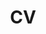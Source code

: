 ---
title: CV
linkTitle: CV
menu:
  main:
    weight: 40
layout: cv
type: cv

name: Anton Sankov
bio: Senior Software Engineer, currently dedicated to the Cloud Native Security space.
mail: asankov96@gmail.com
github: asankov
downloadLink: https://github.com/asankov/cv/raw/main/cv.pdf
companies:
  - name: VMware Carbon Black
    location: Sofia, Bulgaria (remote team)
    positions:
    - position: Senior Member of Technical Staff
      dates: January 2022 - Present
    - position: Member of Technical Staff
      dates: June 2020 - January 2022
    info: |
      <div> At VMware I worked on the Carbon Black Cloud Container Security product, which provides end-to-end Kubernetes Security (supply-chain to runtime).
      During my time there I worked on all 3 parts of the Container Security Portfolio:
      </div>
      <ul>
        <li> <span class="bold">Hardening</span>: detecting misconfigurations in Kubernetes resources and enforcing policies for them </li>
        <li> <span class="bold">Image Scanning</span>: scanning container images, integrated with Hardening, ability to block images from being deploy depending on the number of vulnerabilities </li>
        <li> <span class="bold">Runtime</span>: runtime monitoring and protection, detecting anomalies in network activity during the runtime lifecycle of the app </li>
      </ul>
    responsibilities:
    - write clean and maintainable code, do code reviews, onboard new team members
    - communicate with internal and external stakeholders (PM, UX, QA, customers)
    - communicate with other teams regarding work on shared components
    - write technical documents (RFCs/JEDIs/TASAs, Engineering Analysis, customer-facing product documentation)
    - present the work of our team on BU-wide meetings and demos, and also external events
    - participate in the hiring process - interview people for my and other teams, helped grow the BU in Sofia from 4 to >100 people
    - participate in <a href="https://www.vmware.com/content/microsites/talentboost/home.html" target="_blank">Talent Boost</a> - VMware Academy for students
    - all of that work was done in a remote team across Bulgaria, Israel, India and USA
    tech: Go, gRPC, Kubernetes, Helm, MongoDB, Terraform, Kafka
    list:
      - micro-services written in Go and deployed into Kubernetes
      - Helm charts for both internal services and customer facing (for deploying client-side components)
      - client-side components running in the customers' clusters - a Kubernetes operator for installing the product, validating and admission webhook and others
      - CLI for scanning container images and validating resources - shipped as both a binary and a container
  - name: Docker Inc./ Mirantis Inc.
    location: Sofia, Bulgaria (remote team)
    positions:
    - position: Software Engineer
      dates: August 2019 - June 2020
    info: |
      At Docker I worked on a few products, part of the Docker Enterprise (Docker EE) stack. In November 2019 that part of the company was acquired by Mirantis and I was included in the acquisition. Due to the dynamic nature of the events that were happening during my time there I switched a few teams and worked on a few different products while in the company:
      <ul>
        <li> SaaS multi-cluster management product - part of Docker EE stack. Scrapped after the acquisition.</li>
        <li> Integrating <a href="https://istio.io/latest/docs/tasks/traffic-management/ingress/" target="_blank">Istio Ingress</a> into <a href="https://www.mirantis.com/software/mirantis-kubernetes-engine/" target="_blank">UCP (Universal Control Plane)</a> - Kubernetes/Swarm distro, part of Docker EE </li>
        <li> <a href="https://docs.mirantis.com/mke/3.5/launchpad.html" target="_blank">Launchpad</a> - CLI tool for installing Docker EE products </li>
      </ul>

    responsibilities:
    - write clean and maintainable code, do code reviews, onboard new team members
    - communicate with internal and external stakeholders (PM, UX, QA)
    - write technical documents (RFCs/JEDIs/TASAs, Engineering Analysis, customer-facing product documentation)
    - "present the work of our team in company-wide meetings and demos"
    tech: Go, gRPC, Docker, Kubernetes, PostgreSQL
  - name: Paysafe
    location: Sofia, Bulgaria
    positions:
    - position: Software Engineer
      dates: May 2018 - August 2019
    info: At Paysafe I worked on integrating crypto-currency trading into the company's two digital wallets - Skrill and Neteller.
    responsibilities:
    - write clean and maintainable code, do code reviews, onboard new team members
    - do full-stack work - both back-end and front-end
    - communicate with internal and external stakeholders (PM, UX, Legal, Compliance, Accounting)
    - participate in the hiring process - interview people for my team, helped grow the team from 4 to 20 people
    - present the work of our team in company-wide meetings and demos
    tech: Java SE/EE, Spring (Boot) - Netflix Stack, SQL, Angular 2+
  - name: SAP Labs Bulgaria
    location: Sofia, Bulgaria
    positions:
    - position: Software Engineering Intern
      dates: June 2017 - December 2017
    info: At my first actual job in IT I worked on the provisioning framework of SAP Cloud Platform.
    responsibilities:
    - started the internship with a month of learning and building my own project
    - after that, I joined the team and worked full-time on the team's priorities
    - write clean and maintainable code, do code reviews (but mostly be on the receiving side of the code reviews)
    - do full-stack work - both back-end and front-end
    - learn how to work in a team
    tech: Java EE, SAP Cloud Platform, SAP UI5

openSource:
  - name: Kiwi TCMS
    location: Sofia, Bulgaria (working remotely)
    positions:
    - position: Core Team Member
      dates: November 2017 - Present
    info: |
      Got involved in the project to gain more experience in the software development world.
    responsibilities:
    - write clean and maintainable code, do code reviews, onboard new team members
    - make and execute a plan to refactor ~2000 pylint warnings
    - work on refactoring older pages to modern JS code with latest version of <a href="https://www.patternfly.org/v4/" target="_blank">Patternfly</a>
    - work and lead the <a href="https://kiwitcms.org/blog/kiwi-tcms-team/2019/03/03/legacy-reports-become-telemetry/" target="_blank">Telemetry</a> initiative
    - man the project booth at conferences, and speak to potential customers and contributors
    tech: Python, Django, JavaScript, jQuery, Patternfly
  - name: 90DaysOfDevOps (Second Edition)
    location: GitHub
    positions:
    - position: Contributor
      dates: January 2023
    info: |
      Contributed 14 articles for the <a href="https://github.com/MichaelCade/90DaysOfDevOps/" target="_blank">90DaysOfDevOps</a> initiative.
    responsibilities:
    - "<a href=\"https://github.com/MichaelCade/90DaysOfDevOps/blob/main/2023.md#continuous-build-integration-testing\" target=\"_blank\">Days 14-20: Continuous Build, Integration, Testing</a>"
    - "<a href=\"https://github.com/MichaelCade/90DaysOfDevOps/blob/main/2023.md#continuous-delivery--deployment\" target=\"_blank\">Days 22-27: Continuous Delivery & Deployment</a>"
    tech: DevOps, DevSecOps


conferences:
  - name: Intro to Containers at College of Technology "A.S.Popov“
    date: June 2023
    location: Sofia, Bulgaria 🇧🇬
    talks:
    - name: Intro to Containers
      summary: |
        I was invited to a local high-school to give a lecture on Containers to the students from the Computer Science classes.
        The presentation was tailored to their programming experience (C# and .NET) and gave them basic overview of what containers are,
        how and why to use them.
      links:
        notes: https://github.com/asankov/intro-to-containers/
        slides: https://github.com/asankov/intro-to-containers/blob/main/intro-to-containers.pdf
  - name: VMware Bulgaria Tech Meetups
    date: May 2023
    location: Sofia, Bulgaria 🇧🇬
    talks:
    - name: Cloud Native Security - From Development to Runtime
      with: Martin Georgiev
      summary: |
        Comprehensive overview of how to ensure the security of Cloud Native infrastructure at every stage of the container lifecycle.
        Covering the complete application lifecycle, starting with the Development stage, including topics such as selecting the rightbase image, managing package dependencies, and implementing secure coding practices.
        Finishing with the Distribute and Deploy phases of the lifecycle, and the Runtime aspects of Cloud Native Security.
      links:
        notes: https://gitlab.com/asankov/cloud-native-security/
        youtube: https://youtu.be/VMFFsfeNpKk
        slides: https://gitlab.com/asankov/cloud-native-security/-/blob/main/cloud-native-security.pdf
  - name: BSides Sofia 2023
    date: March 2023
    location: Sofia, Bulgaria 🇧🇬
    talks:
    - name: How to automate Application Security the DevSecOps way
      type: Workshop
      with: Svetlomir Balevski
      summary: |
        This workshop shows the audience what DevSecOps is, by doing a practical overview of the steps in a DevSecOps CI/CD Pipeline.
        It goes through the different stages of the Pipeline, showing different steps in the process of building a secure application.
        It shows things like SAST, SCA, Container image scanning, IAST, and DAST.
        The workshop includes implementing a CI/CD pipeline that runs this checks for a certain application.
      links:
        notes: https://github.com/asankov/how-to-automate-application-security-the-DevSecOps-way-workshop
  - name: VMware Explore 2022
    date: November 2022
    location: Barcelona, Spain 🇪🇸
    talks:
    - type: Panel
      name: Day in The Life of a Cross Functional Security War Room
      summary: |
        A War Room simulation where different security people are investigating a hacker attack against their company using VMware products.
        My role was the SOC engineer who is using Carbon Black Container Security to investigate the attack on the company's Kubernetes workloads.
      links:
        notes: https://blogs.vmware.com/explore/2022/10/27/day-0-the-security-mindset-changing-the-way-you-think-about-enterprise-security/
  - name: KubeHuddle 2022
    date: October 2022
    location: Edinburgh, Scotland 🏴󠁧󠁢󠁳󠁣󠁴󠁿
    talks:
    - name: Securing Kubernetes with Open Policy Agent
      summary: |
        This talk explains why admission control in Kubernetes clusters is important, and what bad things can happen due to workload misconfiguration.
        Then it guides the audience on how to implement proper admission control using two open-source projects - <a href="https://www.openpolicyagent.org/" target="_blank">Open Policy Agent</a> and <a href="https://github.com/open-policy-agent/gatekeeper" target="_blank">Gatekeeper</a>.
      links:
        youtube: https://www.youtube.com/live/DcOYB4cUM9U?feature=share&t=12186
        notes: https://github.com/asankov/securing-kubernetes-with-open-policy-agent/tree/main/2022/kubehuddle-edinburgh
        slides: https://github.com/asankov/securing-kubernetes-with-open-policy-agent/blob/main/2022/kubehuddle-edinburgh/presentation.pdf
  - name: OSCAL 2022
    date: June 2022
    location: Tirana, Albania 🇦🇱
    talks:
    - name: Securing Kubernetes with Open Policy Agent
      summary: |
        This talk explains why admission control in Kubernetes clusters is important, and what bad things can happen due to workload misconfiguration.
        Then it guides the audience on how to implement proper admission control using two open-source projects - <a href="https://www.openpolicyagent.org/" target="_blank">Open Policy Agent</a> and <a href="https://github.com/open-policy-agent/gatekeeper" target="_blank">Gatekeeper</a>.
      links:
        notes: https://github.com/asankov/securing-kubernetes-with-open-policy-agent/tree/main/2022/oscal-tirana
        slides: https://github.com/asankov/securing-kubernetes-with-open-policy-agent/blob/main/2022/oscal-tirana/presentation.pdf
    - name: Go 101
      type: Workshop
      with: Boris Stoyanov
      summary: |
        Workshop for people that want to learn Go. No prior experience in the language is required, but experience with another programming language is.
        The workshop is three-hours long, it starts with defining a functions, variables, etc. and ends with writing complex structs and attaching some sort of behavior to them.
      links:
        notes: https://github.com/asankov/go-101-workshop
  - name: BSides Sofia 2022
    date: April 2022
    location: Sofia, Bulgaria 🇧🇬
    talks:
    - name: Securing Kubernetes with Open Policy Agent
      summary: |
        This talk explains why admission control in Kubernetes clusters is important, and what bad things can happen due to workload misconfiguration.
        Then it guides the audience on how to implement proper admission control using two open-source projects - <a href="https://www.openpolicyagent.org/" target="_blank">Open Policy Agent</a> and <a href="https://github.com/open-policy-agent/gatekeeper" target="_blank">Gatekeeper</a>.
      links:
        youtube: https://www.youtube.com/watch?v=JewdgJASVxI
        notes: https://github.com/asankov/securing-kubernetes-with-open-policy-agent/tree/main/2022/bsides-sofia
        slides: https://github.com/asankov/securing-kubernetes-with-open-policy-agent/blob/main/2022/bsides-sofia/presentation.pdf
  - name: ISTA 2021
    date: November 2021
    location: Virtual 🌎
    talks:
    - name: "Kubernetes Extensibility: Next Phases of Kubernetes"
      summary: |
        This talk showcases Kubernetes Extensibility constructs like Operators, CRDs, validating webhooks, etc. and shows how they can be leveraged to use Kubernetes as a development platform.
      links:
        youtube: https://www.youtube.com/watch?v=yim8NnYjODY
        notes: https://github.com/asankov/kubernetes-extensibility
        slides: https://github.com/asankov/kubernetes-extensibility/blob/main/slides.pptx
  - name: HackConf 2021
    date: October 2021
    location: Virtual 🌎
    talks:
    - name: Go 101
      type: Workshop
      with: Boris Stoyanov
      summary: |
        Workshop for people that want to learn Go. No prior experience in the language is required, but experience with another programming language is.
        The workshop is three-hours long, it starts with defining a functions, variables, etc. and ends with writing complex structs and attaching some sort of behavior to them.
      links:
        notes: https://github.com/asankov/go-101-workshop
  - name: DevConf.CZ 2020
    date: January 2020
    location: Brno, Czech Republic 🇨🇿
    talks:
    - name: Building The Twelve-Factor App
      summary: |
        This talks explains <a href="https://12factor.net/" target="_blank">The Twelve-Factor App methodology</a> and why it is still relevant today in the world of Kubernetes, containers and microservices.
      links:
        youtube: https://www.youtube.com/watch?v=xyeXx2qtfLI
        slides: https://asankov.dev/twelve-factor-app/#/
  - name: OpenExpo Europe 2019
    date: June 2019
    location: Madrid, Spain 🇪🇸
    talks:
    - name: Building The Twelve-Factor App
      summary: |
        This talks explains <a href="https://12factor.net/" target="_blank">The Twelve-Factor App methodology</a> and why it is still relevant today in the world of Kubernetes, containers and microservices.
      links:
        slides: https://asankov.dev/twelve-factor-app/#/
  - name: HackConf 2019
    date: October 2019
    location: Sofia, Bulgaria 🇧🇬
    talks:
    - name: Learn Python & Selenium the fast way
      summary: |
        A three-hour workshop that goes over the basics of Python in the first part and then shows how to use Selenium with Python in the second part.
      with: Alexandar Todorov
      links:
        notes: https://github.com/asankov/qa-automation-python-selenium-101
  - name: HackConf 2017
    date: October 2017
    location: Sofia, Bulgaria 🇧🇬
    talks:
    - name: Learn Python & Selenium the fast way
      summary: |
        A six-hour workshop that goes over the basics of Python in the first part and then shows how to use Selenium with Python in the second part.
      with: Alexandar Todorov
      links:
        notes: https://github.com/asankov/qa-automation-python-selenium-101
---